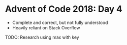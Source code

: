 # Advent of Code 2018: Day 4

- Complete and correct, but not fully understood
- Heavily reliant on Stack Overflow

TODO: Research using max with key